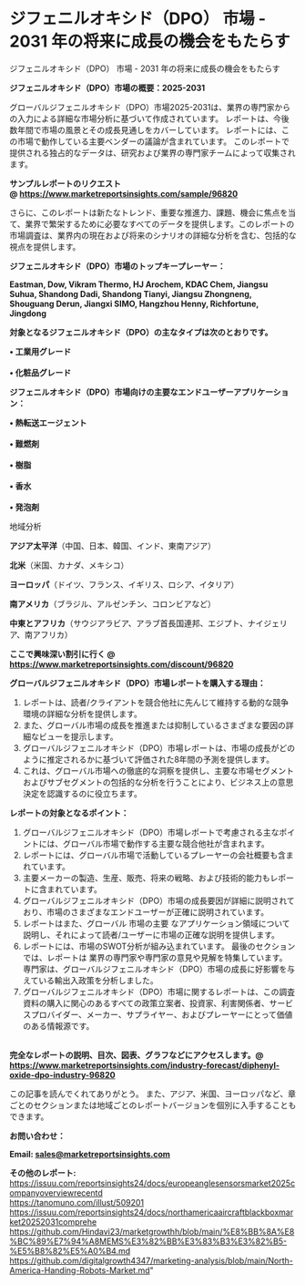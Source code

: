 # ジフェニルオキシド（DPO） 市場 - 2031 年の将来に成長の機会をもたらす
ジフェニルオキシド（DPO） 市場 - 2031 年の将来に成長の機会をもたらす

<strong><b>ジフェニルオキシド（DPO）市場の概要：2025-2031</b></strong>

グローバルジフェニルオキシド（DPO）市場2025-2031は、業界の専門家からの入力による詳細な市場分析に基づいて作成されています。 レポートは、今後数年間で市場の風景とその成長見通しをカバーしています。 レポートには、この市場で動作している主要ベンダーの議論が含まれています。 このレポートで提供される独占的なデータは、研究および業界の専門家チームによって収集されます。

<strong>サンプルレポートのリクエスト @ <a href=https://www.marketreportsinsights.com/sample/96820>https://www.marketreportsinsights.com/sample/96820</a></strong>

さらに、このレポートは新たなトレンド、重要な推進力、課題、機会に焦点を当て、業界で繁栄するために必要なすべてのデータを提供します。このレポートの市場調査は、業界内の現在および将来のシナリオの詳細な分析を含む、包括的な視点を提供します。

<strong>ジフェニルオキシド（DPO）市場のトップキープレーヤー：</strong>

<strong>Eastman, Dow, Vikram Thermo, HJ Arochem, KDAC Chem, Jiangsu Suhua, Shandong Dadi, Shandong Tianyi, Jiangsu Zhongneng, Shouguang Derun, Jiangxi SIMO, Hangzhou Henny, Richfortune, Jingdong</strong>

<strong><b>対象となるジフェニルオキシド（DPO）の主なタイプは次のとおりです。</b></strong>

<strong>• 工業用グレード<br><br>• 化粧品グレード</strong>

<strong><b>ジフェニルオキシド（DPO）市場向けの主要なエンドユーザーアプリケーション：</b></strong>

<strong>• 熱転送エージェント<br><br>• 難燃剤<br><br>• 樹脂<br><br>• 香水<br><br>• 発泡剤</strong>

 地域分析

<strong><b>アジア太平洋</b></strong>（中国、日本、韓国、インド、東南アジア）

<strong><b>北米</b></strong>（米国、カナダ、メキシコ）

<strong><b>ヨーロッパ</b></strong>（ドイツ、フランス、イギリス、ロシア、イタリア）

<strong><b>南アメリカ</b></strong>（ブラジル、アルゼンチン、コロンビアなど）

<strong><b>中東とアフリカ</b></strong>（サウジアラビア、アラブ首長国連邦、エジプト、ナイジェリア、南アフリカ）

<strong>ここで興味深い割引に行く @ <a href=https://www.marketreportsinsights.com/discount/96820>https://www.marketreportsinsights.com/discount/96820</a></strong>

<strong><b>グローバルジフェニルオキシド（DPO）市場レポートを購入する理由：</b></strong>
<ol>
  <li>レポートは、読者/クライアントを競合他社に先んじて維持する動的な競争環境の詳細な分析を提供します。</li>
  <li>また、グローバル市場の成長を推進または抑制しているさまざまな要因の詳細なビューを提示します。</li>
  <li>グローバルジフェニルオキシド（DPO）市場レポートは、市場の成長がどのように推定されるかに基づいて評価された8年間の予測を提供します。</li>
  <li>これは、グローバル市場への徹底的な洞察を提供し、主要な市場セグメントおよびサブセグメントの包括的な分析を行うことにより、ビジネス上の意思決定を認識するのに役立ちます。</li>
</ol>
<strong><b>レポートの対象となるポイント：</b></strong>
<ol>
  <li>グローバルジフェニルオキシド（DPO）市場レポートで考慮される主なポイントには、グローバル市場で動作する主要な競合他社が含まれます。</li>
  <li>レポートには、グローバル市場で活動しているプレーヤーの会社概要も含まれています。</li>
  <li>主要メーカーの製造、生産、販売、将来の戦略、および技術的能力もレポートに含まれています。</li>
  <li>グローバルジフェニルオキシド（DPO）市場の成長要因が詳細に説明されており、市場のさまざまなエンドユーザーが正確に説明されています。</li>
  <li>レポートはまた、グローバル 市場の主要 なアプリケーション領域について説明し、それによって読者/ユーザーに市場の正確な説明を提供します。</li>
  <li>レポートには、市場のSWOT分析が組み込まれています。 最後のセクションでは、レポートは 業界の専門家や専門家の意見や見解を特集しています。 専門家は、グローバルジフェニルオキシド（DPO）市場の成長に好影響を与えている輸出入政策を分析しました。</li>
  <li>グローバルジフェニルオキシド（DPO）市場に関するレポートは、この調査資料の購入に関心のあるすべての政策立案者、投資家、利害関係者、サービスプロバイダー、メーカー、サプライヤー、およびプレーヤーにとって価値のある情報源です。</li>
</ol><br>
<strong>完全なレポートの説明、目次、図表、グラフなどにアクセスします。@ <a href=https://www.marketreportsinsights.com/industry-forecast/diphenyl-oxide-dpo-industry-96820>https://www.marketreportsinsights.com/industry-forecast/diphenyl-oxide-dpo-industry-96820</a></strong>

この記事を読んでくれてありがとう。 また、アジア、米国、ヨーロッパなど、章ごとのセクションまたは地域ごとのレポートバージョンを個別に入手することもできます。

<strong><b>お問い合わせ：</b></strong>

<strong>Email: </strong><a href=mailto:sales@marketreportsinsights.com><strong>sales@marketreportsinsights.com</strong></a>

<strong>その他のレポート:</strong>
<br>
<a href=https://issuu.com/reportsinsights24/docs/europeanglesensorsmarket2025companyoverviewrecentd>https://issuu.com/reportsinsights24/docs/europeanglesensorsmarket2025companyoverviewrecentd</a>
<br>
<a href=https://tanomuno.com/illust/509201>https://tanomuno.com/illust/509201</a>
<br>
<a href=https://issuu.com/reportsinsights24/docs/northamericaaircraftblackboxmarket20252031comprehe>https://issuu.com/reportsinsights24/docs/northamericaaircraftblackboxmarket20252031comprehe</a>
<br>
<a href=https://github.com/Hindavi23/marketgrowthh/blob/main/%E8%BB%8A%E8%BC%89%E7%94%A8MEMS%E3%82%BB%E3%83%B3%E3%82%B5-%E5%B8%82%E5%A0%B4.md>https://github.com/Hindavi23/marketgrowthh/blob/main/%E8%BB%8A%E8%BC%89%E7%94%A8MEMS%E3%82%BB%E3%83%B3%E3%82%B5-%E5%B8%82%E5%A0%B4.md</a>
<br>
<a href=https://github.com/digitalgrowth4347/marketing-analysis/blob/main/North-America-Handing-Robots-Market.md>https://github.com/digitalgrowth4347/marketing-analysis/blob/main/North-America-Handing-Robots-Market.md</a>"
